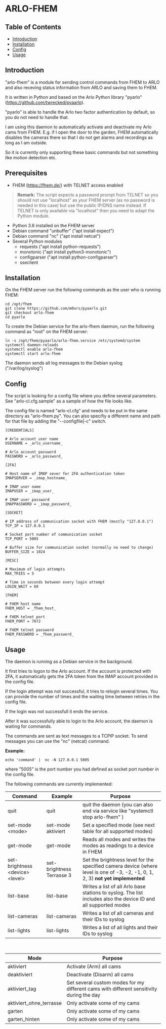# ARLO-FHEM

## Table of Contents
- [Introduction](#introduction)
- [Installation](#installation)
- [Config](#config)
- [Usage](#usage)

## Introduction

"arlo-fhem" is a module for sending control commands from FHEM to ARLO and also receving status information from ARLO and saving them to FHEM.

It is written in Python and based on the Arlo Python library "pyarlo" (https://github.com/twrecked/pyaarlo).

"pyarlo" is able to handle the Arlo two factor authentication by default, so you do not need to handle that.

I am using this daemon to automatically activate and deactivate my Arlo cams from FHEM. E.g. if I open the door to the garden, FHEM automatically disables the cameras there so that I do not get alarms and recordings as long as I am outside.

So it is currently only supporting these basic commands but not something like motion detection etc.

## Prerequisites

- FHEM (https://fhem.de/) with TELNET access enabled

 >**Remark:** The script expects a password prompt from TELNET so you should not use "localhost" as your FHEM server (as no password is needed in this case) but use the public IP/DNS name instead. If TELNET is only available via "localhost" then you need to adapt the Python module.

- Python 3.8 installed on the FHEM server
- Debian command "unbuffer" ("apt install expect")
- Debian command "nc" ("apt install netcat")
- Several Python modules
    - requests ("apt install python-requests")
    - monotonic ("apt install python3-monotonic")
    - configparser ("apt install python-configparser")
    - sseclient 


## Installation

On the FHEM server run the following commands as the user who is running FHEM:

```
cd /opt/fhem
git clone https://github.com/m0urs/pyaarlo.git
git checkout arlo-fhem
cd pyarlo
```

To create the Debian service for the arlo-fhem daemon, run the following command as "root" on the FHEM server:

```
ln -s /opt/fhem/pyaarlo/arlo-fhem.service /etc/systemd/system 
systemctl daemon-reloads
systemctl enable arlo-fhem
systemctl start arlo-fhem
```
The daemon sends all log messages to the Debian syslog ("/var/log/syslog")

## Config

The script is looking for a config file where you define several parameters. See "arlo-cl.cfg.sample" as a sample of how the file looks like.

The config file is named "arlo-cl.cfg" and needs to be put in the same directory as "arlo-fhem.py". You can also specifiy a different name and path for that file by adding the "--configfile|-c" switch.

```
[CREDENTIALS]

# Arlo account user name
USERNAME = _arlo_username_

# Arlo account password
PASSWORD = _arlo_password_

[2FA]

# Host name of IMAP sever for 2FA authentication token
IMAPSERVER = _imap_hostname_

# IMAP user name
IMAPUSER = _imap_user_

# IMAP user password
IMAPPASSWORD = _imap_password_

[SOCKET]

# IP address of communication socket with FHEM (mostly "127.0.0.1")
TCP_IP = 127.0.0.1

# Socket port number of communication socket
TCP_PORT = 5005

# Buffer size for communication socket (normally no need to change)
BUFFER_SIZE = 1024

[MISC]

# Maximum of login attempts
MAX_TRIES = 5

# Time in seconds between every login attempt
LOGIN_WAIT = 60

[FHEM]

# FHEM host name
FHEM_HOST = _fhem_host_

# FHEM telnet port
FHEM_PORT = 7072

# FHEM telnet password
FHEM_PASSWORD = _fhem_password_

```

## Usage

The daemon is running as a Debian service in the background. 

It first tries to logon to the Arlo account. If the account is protected with 2FA, it automatically gets the 2FA token from the IMAP account provided in the config file.

If the login attempt was not successful, it tries to relogin several times. You can provide the number of times and the waiting time between retries in the config file.

If the login was not successfull it ends the service.

After it was successfully able to login to the Arlo account, the daemon is waiting for commands.

The commands are sent as text messages to a TCPIP socket. To send messages you can use the "nc" (netcat) command.

**Example:**

```
echo 'command' |  nc -N 127.0.0.1 5005
```

where "5005" is the port number you had defined as socket port number in the config file.

The following commands are currently implemented:

|Command            |Example    |Purpose
|---	            |---	    |---
|quit               |quit       |quit the daemon (you can also end via service like "systemctl stop arlo-fhem" )
|set-mode \<mode>	|set-mode aktiviert	|Set a specified mode (see next table for all supported modes)
|get-mode           |get-mode   |Reads all modes and writes the modes as readings to a device in FHEM
|set-brightness \<device> \<level>| set-brightness Terrasse 3|Set the brightness level for the specified camera device (where level is one of -3, -2, -1, 0, 1, 2, 3) **not yet implemented**
|list-base          |list-base  |Writes a list of all Arlo base stations to syslog. The list includes also the device ID and all supported modes
|list-cameras       |list-cameras   |Writes a list of all cameras and their IDs to syslog
|list-lights       |list-lights   |Writes a list of all lights and their IDs to syslog

<br>

Mode | Purpose
--- | ---
aktiviert | Activate (Arm) all cams
deaktiviert | Deactivate (Disarm) all cams
aktiviert_tag | Set several custom modes for my different cams with different sensitivity during the day
aktiviert_ohne_terrasse | Only activate some of my cams
garten | Only activate some of my cams
garten_hinten | Only activate some of my cams
